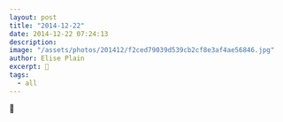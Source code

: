 ```yaml
---
layout: post
title: "2014-12-22"
date: 2014-12-22 07:24:13
description: 
image: "/assets/photos/201412/f2ced79039d539cb2cf8e3af4ae56846.jpg"
author: Elise Plain
excerpt: 🚂
tags: 
  - all
---
```


🚂
<p></p>
